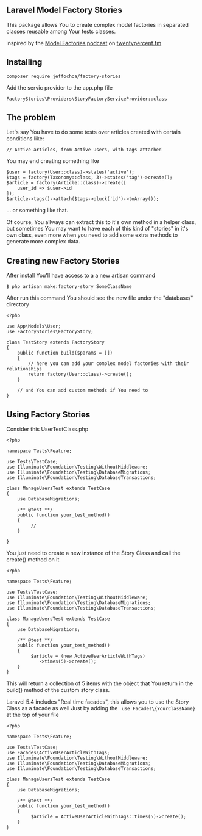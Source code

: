 ## Laravel Model Factory Stories ##
This package allows You to create complex model factories in separated classes reusable among Your tests classes.

inspired by the [Model Factories podcast](http://twentypercent.fm/model-factories) on [twentypercent.fm](http://twentypercent.fm)

## Installing ##
    composer require jeffochoa/factory-stories

Add the servic provider to the app.php file

    FactoryStories\Providers\StoryFactoryServiceProvider::class

## The problem ##
Let's say You have to do some tests over articles created with certain conditions like:

    // Active articles, from Active Users, with tags attached
You may end creating something like

    $user = factory(User::class)->states('active');
    $tags = factory(Taxonomy::class, 3)->states('tag')->create();
    $article = factory(Article::class)->create([
        user_id => $user->id
    ]);
    $article->tags()->attach($tags->pluck('id')->toArray());
... or something like that.

Of course, You allways can extract this to it's own method in a helper class, but sometimes You may want to have each of this kind of "stories" in it's own class, even  more when you need to add some extra methods to generate more complex data.

## Creating new Factory Stories ##

After install You'll have access to a a new artisan command

    $ php artisan make:factory-story SomeClassName
After run this command You should see the new file under the "database/" directory

    <?php

    use App\Models\User;
    use FactoryStories\FactoryStory;

    class TestStory extends FactoryStory
    {
        public function build($params = [])
        {
            // here you can add your complex model factories with their relationships
            return factory(User::class)->create();
        }

        // and You can add custom methods if You need to
    }

## Using Factory Stories ##
Consider this UserTestClass.php

    <?php

    namespace Tests\Feature;

    use Tests\TestCase;
    use Illuminate\Foundation\Testing\WithoutMiddleware;
    use Illuminate\Foundation\Testing\DatabaseMigrations;
    use Illuminate\Foundation\Testing\DatabaseTransactions;

    class ManageUsersTest extends TestCase
    {
        use DatabaseMigrations;

        /** @test **/
        public function your_test_method()
        {
             //
        }

    }

You just need to create a new instance of the Story Class and call the create() method on it

    <?php

    namespace Tests\Feature;

    use Tests\TestCase;
    use Illuminate\Foundation\Testing\WithoutMiddleware;
    use Illuminate\Foundation\Testing\DatabaseMigrations;
    use Illuminate\Foundation\Testing\DatabaseTransactions;

    class ManageUsersTest extends TestCase
    {
        use DatabaseMigrations;

        /** @test **/
        public function your_test_method()
        {
             $article = (new ActiveUserArticleWithTags)
                ->times(5)->create();
        }
    }
This will return a collection of 5 items  with the object that You return in the build() method of the custom story class.

Laravel 5.4 includes "Real time facades", this allows you to use the Story Class as a facade as well Just by adding the ` use Facades\{YourClassName}` at the top of your file

    <?php

    namespace Tests\Feature;

    use Tests\TestCase;
    use Facades\ActiveUserArticleWithTags;
    use Illuminate\Foundation\Testing\WithoutMiddleware;
    use Illuminate\Foundation\Testing\DatabaseMigrations;
    use Illuminate\Foundation\Testing\DatabaseTransactions;

    class ManageUsersTest extends TestCase
    {
        use DatabaseMigrations;

        /** @test **/
        public function your_test_method()
        {
             $article = ActiveUserArticleWithTags::times(5)->create();
        }
    }

